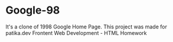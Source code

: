 # Google-98
It's a clone of 1998 Google Home Page.
This project was made for patika.dev Frontent Web Development - HTML Homework

